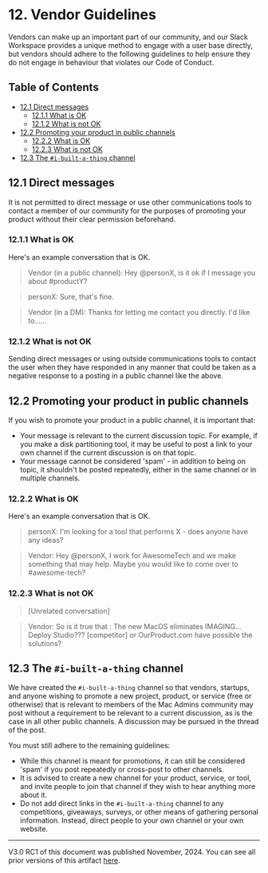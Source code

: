 # 12. Vendor Guidelines<!-- omit from toc -->

Vendors can make up an important part of our community, and our Slack Workspace provides a unique method to engage with a user base directly, but vendors should adhere to the following guidelines to help ensure they do not engage in behaviour that violates our Code of Conduct.

## Table of Contents<!-- omit from toc -->

- [12.1 Direct messages](#121-direct-messages)
  - [12.1.1 What is OK](#1211-what-is-ok)
  - [12.1.2 What is not OK](#1212-what-is-not-ok)
- [12.2 Promoting your product in public channels](#122-promoting-your-product-in-public-channels)
  - [12.2.2 What is OK](#1222-what-is-ok)
  - [12.2.3 What is not OK](#1223-what-is-not-ok)
- [12.3 The `#i-built-a-thing` channel](#123-the-i-built-a-thing-channel)

## 12.1 Direct messages

It is not permitted to direct message or use other communications tools to contact a member of our community for the purposes of promoting your product without their clear permission beforehand.

### 12.1.1 What is OK

Here's an example conversation that is OK.

> Vendor (in a public channel): Hey @personX, is it ok if I message you about #productY?

> personX: Sure, that's fine.

> Vendor (in a DM): Thanks for letting me contact you directly. I'd like to......

### 12.1.2 What is not OK

Sending direct messages or using outside communications tools to contact the user when they have responded in any manner that could be taken as a negative response to a posting in a public channel like the above.

## 12.2 Promoting your product in public channels

If you wish to promote your product in a public channel, it is important that:

- Your message is relevant to the current discussion topic. For example, if you make a disk partitioning tool, it may be useful to post a link to your own channel if the current discussion is on that topic.
- Your message cannot be considered 'spam' - in addition to being on topic, it shouldn't be posted repeatedly, either in the same channel or in multiple channels.

### 12.2.2 What is OK

Here's an example conversation that is OK.

> personX: I'm looking for a tool that performs X - does anyone have any ideas?

> Vendor: Hey @personX, I work for AwesomeTech and we make something that may help. Maybe you would like to come over to #awesome-tech?

### 12.2.3 What is not OK

> [Unrelated conversation]

> Vendor: So is it true that :  The new MacOS eliminates IMAGING… Deploy Studio???    [competitor] or OurProduct.com have possible the solutions?

## 12.3 The `#i-built-a-thing` channel

We have created the `#i-built-a-thing` channel so that vendors, startups, and anyone wishing to promote a new project, product, or service (free or otherwise) that is relevant to members of the Mac Admins community may post without a requirement to be relevant to a current discussion, as is the case in all other public channels. A discussion may be pursued in the thread of the post.

You must still adhere to the remaining guidelines:

- While this channel is meant for promotions, it can still be considered 'spam' if you post repeatedly or cross-post to other channels.
- It is advised to create a new channel for your product, service, or tool, and invite people to join that channel if they wish to hear anything more about it.
- Do not add direct links in the `#i-built-a-thing` channel to any competitions, giveaways, surveys, or other means of gathering personal information. Instead, direct people to your own channel or your own website.

---

V3.0 RC1 of this document was published November, 2024. You can see all prior versions of this artifact [here](https://github.com/macadminsdotorg/codeofconduct/commits/master/Vendor_Guidelines.md).
